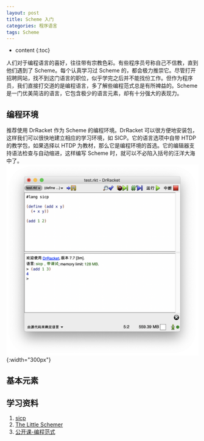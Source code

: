 ```yaml
---
layout: post
title: Scheme 入门
categories: 程序语言
tags: Scheme
---
```

* content
{:toc}

人们对于编程语言的喜好，往往带有宗教色彩。有些程序员号称自己不信教，直到他们遇到了 Scheme。每个认真学习过 Scheme 的，都会极力推崇它。尽管打开招聘网站，找不到这门语言的职位，似乎学完之后并不能找份工作。但作为程序员，我们直接打交道的是编程语言，多了解些编程范式总是有所裨益的。Scheme 是一门优美简洁的语言，它包含极少的语言元素，却有十分强大的表现力。

## 编程环境
推荐使用 DrRacket 作为 Scheme 的编程环境。DrRacket 可以很方便地安装包，这样我们可以很快地建立相应的学习环境，如 SICP。它的语言选项中自带 HTDP 的教学包，如果选择以 HTDP 为教材，那么它是编程环境的首选。它的编辑器支持语法检查与自动缩进，这样编写 Scheme 时，就可以不必陷入括号的汪洋大海中了。
![](/assets/img/DrScheme.png){:width="300px"}

## 基本元素


## 学习资料
1. [sicp](https://book.douban.com/subject/1148282/)
2. [The Little Schemer](https://book.douban.com/subject/1632977/)
3. [公开课-编程范式](https://www.bilibili.com/video/BV1Cx411S7HJ)
